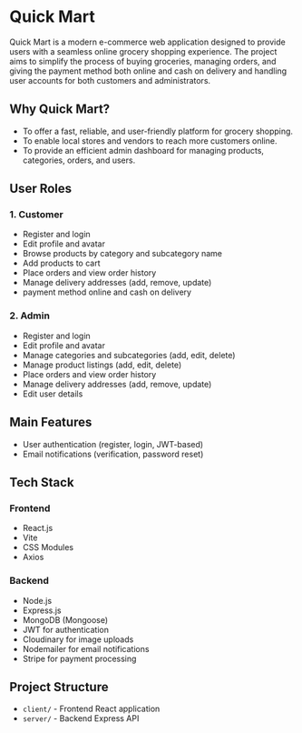# Quick Mart

Quick Mart is a modern e-commerce web application designed to provide users with a seamless online grocery shopping experience. The project aims to simplify the process of buying groceries, managing orders, and giving the payment method both online and cash on delivery and handling user accounts for both customers and administrators.

## Why Quick Mart?
- To offer a fast, reliable, and user-friendly platform for grocery shopping.
- To enable local stores and vendors to reach more customers online.
- To provide an efficient admin dashboard for managing products, categories, orders, and users.

## User Roles
### 1. Customer
- Register and login
- Edit profile and avatar
- Browse products by category and subcategory name 
- Add products to cart 
- Place orders and view order history
- Manage delivery addresses (add, remove, update)
- payment method online and cash on delivery 

### 2. Admin
- Register and login
- Edit profile and avatar
- Manage categories and subcategories (add, edit, delete)
- Manage product listings (add, edit, delete)
- Place orders and view order history
- Manage delivery addresses (add, remove, update)
- Edit user details 

## Main Features
- User authentication (register, login, JWT-based)
- Email notifications (verification, password reset)

## Tech Stack
### Frontend
- React.js
- Vite
- CSS Modules
- Axios

### Backend
- Node.js
- Express.js
- MongoDB (Mongoose)
- JWT for authentication
- Cloudinary for image uploads
- Nodemailer for email notifications
- Stripe for payment processing

## Project Structure
- `client/` - Frontend React application
- `server/` - Backend Express API


